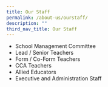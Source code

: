 ```yaml
---
title: Our Staff
permalink: /about-us/ourstaff/
description: ""
third_nav_title: Our Staff
---
```

* School Management Committee 
* Lead / Senior Teachers
* Form / Co-Form Teachers
* CCA Teachers
* Allied Educators
* Executive and Administration Staff